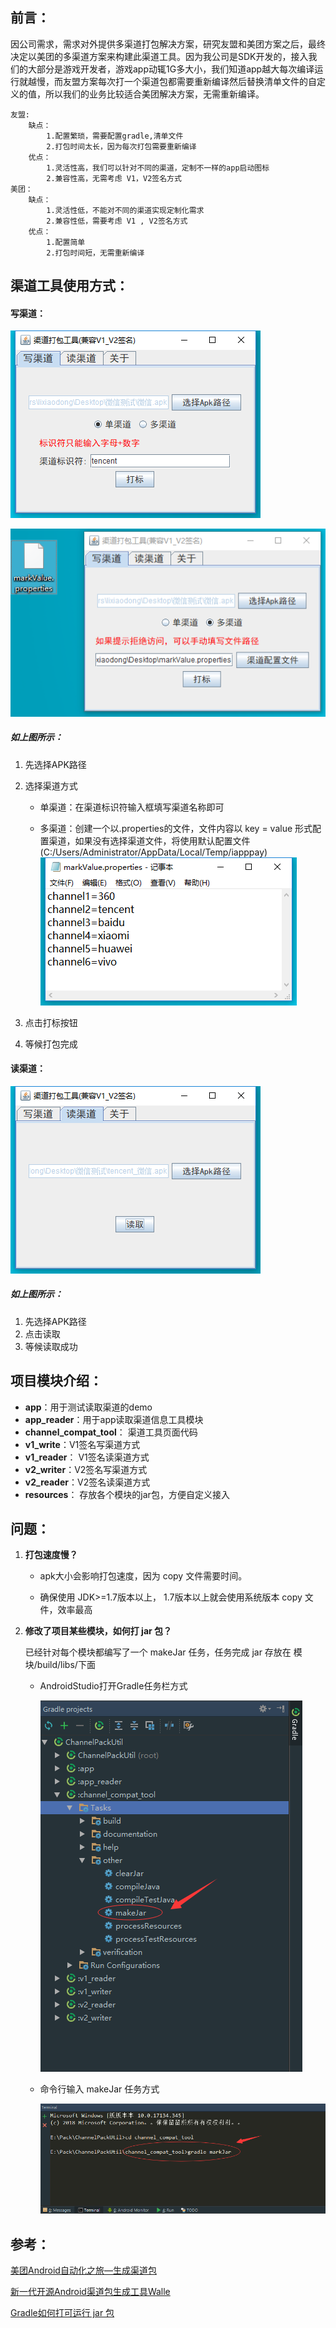 ## 前言：
因公司需求，需求对外提供多渠道打包解决方案，研究友盟和美团方案之后，最终决定以美团的多渠道方案来构建此渠道工具。因为我公司是SDK开发的，接入我们的大部分是游戏开发者，游戏app动辄1G多大小，我们知道app越大每次编译运行就越慢，而友盟方案每次打一个渠道包都需要重新编译然后替换清单文件的自定义的值，所以我们的业务比较适合美团解决方案，无需重新编译。
```
友盟:
	缺点：
		1.配置繁琐，需要配置gradle,清单文件
		2.打包时间太长，因为每次打包需要重新编译
	优点：
		1.灵活性高，我们可以针对不同的渠道，定制不一样的app启动图标
		2.兼容性高，无需考虑 V1，V2签名方式
美团：  
	缺点：
		1.灵活性低，不能对不同的渠道实现定制化需求
		2.兼容性低，需要考虑 V1 , V2签名方式
	优点：
		1.配置简单
		2.打包时间短，无需重新编译
```
## 渠道工具使用方式：

#### 写渠道：

![](./screenshot/single_write_channel.png)       	

![](./screenshot/more_write_channel.png)					

##### 如上图所示：

1. 先选择APK路径

2. 选择渠道方式

   - 单渠道：在渠道标识符输入框填写渠道名称即可


   - 多渠道：创建一个以.properties的文件，文件内容以 key = value 形式配置渠道，如果没有选择渠道文件，将使用默认配置文件 (C:/Users/Administrator/AppData/Local/Temp/iapppay)![](./screenshot/mark_value.png)

3. 点击打标按钮

4. 等候打包完成

#### 读渠道：

![](./screenshot/read_channel_page.png)  

##### 如上图所示：

1. 先选择APK路径
2. 点击读取
3. 等候读取成功

## 项目模块介绍：

- **app**：用于测试读取渠道的demo
- **app_reader**：用于app读取渠道信息工具模块
- **channel_compat_tool**： 渠道工具页面代码
- **v1_write**：V1签名写渠道方式
- **v1_reader**： V1签名读渠道方式
- **v2_writer**：V2签名写渠道方式
- **v2_reader**：V2签名读渠道方式
- **resources**： 存放各个模块的jar包，方便自定义接入

## 问题：

1. **打包速度慢？**

   - apk大小会影响打包速度，因为 copy 文件需要时间。

   - 确保使用 JDK>=1.7版本以上， 1.7版本以上就会使用系统版本 copy 文件，效率最高

2. **修改了项目某些模块，如何打 jar 包？**

   已经针对每个模块都编写了一个 makeJar 任务，任务完成 jar 存放在 模块/build/libs/下面

   - AndroidStudio打开Gradle任务栏方式

      ![](./screenshot/makejar.png)  

   - 命令行输入 makeJar 任务方式

      ![](./screenshot/makeJar2.png)  


## 参考：

[美团Android自动化之旅—生成渠道包](https://tech.meituan.com/mt_apk_packaging.html)

[新一代开源Android渠道包生成工具Walle](https://tech.meituan.com/android_apk_v2-signature_scheme.html)

[Gradle如何打可运行 jar 包](http://www.itkeyword.com/doc/1064747557401846x246/exporting-jar-file-with-manifest-attribute-in-android-studio)
